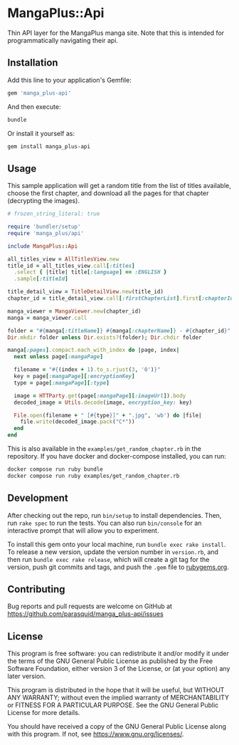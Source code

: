 # MangaPlus::Api

Thin API layer for the MangaPlus manga site. Note that this is intended for programmatically navigating their api.

## Installation

Add this line to your application's Gemfile:

```ruby
gem 'manga_plus-api'
```

And then execute:

``` bash
bundle
```

Or install it yourself as:

``` bash
gem install manga_plus-api
```

## Usage

This sample application will get a random title from the list of titles available, choose the first chapter, and download all the pages for that chapter (decrypting the images).

``` ruby
# frozen_string_literal: true

require 'bundler/setup'
require 'manga_plus/api'

include MangaPlus::Api

all_titles_view = AllTitlesView.new
title_id = all_titles_view.call[:titles]
  .select { |title| title[:language] == :ENGLISH }
  .sample[:titleId]

title_detail_view = TitleDetailView.new(title_id)
chapter_id = title_detail_view.call[:firstChapterList].first[:chapterId]

manga_viewer = MangaViewer.new(chapter_id)
manga = manga_viewer.call

folder = "#{manga[:titleName]} #{manga[:chapterName]} - #{chapter_id}"
Dir.mkdir folder unless Dir.exists?(folder); Dir.chdir folder

manga[:pages].compact.each_with_index do |page, index|
  next unless page[:mangaPage]

  filename = "#{(index + 1).to_s.rjust(3, '0')}"
  key = page[:mangaPage][:encryptionKey]
  type = page[:mangaPage][:type]

  image = HTTParty.get(page[:mangaPage][:imageUrl]).body
  decoded_image = Utils.decode(image, encryption_key: key)

  File.open(filename + " [#{type}]" + ".jpg", 'wb') do |file|
    file.write(decoded_image.pack("C*"))
  end
end
```

This is also available in the `examples/get_random_chapter.rb` in the repository. If you have docker and docker-compose installed, you can run:

``` bash
docker compose run ruby bundle
docker compose run ruby examples/get_random_chapter.rb
```

## Development

After checking out the repo, run `bin/setup` to install dependencies. Then, run `rake spec` to run the tests. You can also run `bin/console` for an interactive prompt that will allow you to experiment.

To install this gem onto your local machine, run `bundle exec rake install`. To release a new version, update the version number in `version.rb`, and then run `bundle exec rake release`, which will create a git tag for the version, push git commits and tags, and push the `.gem` file to [rubygems.org](https://rubygems.org).

## Contributing

Bug reports and pull requests are welcome on GitHub at <https://github.com/parasquid/manga_plus-api/issues>

## License

This program is free software: you can redistribute it and/or modify
it under the terms of the GNU General Public License as published by
the Free Software Foundation, either version 3 of the License, or
(at your option) any later version.

This program is distributed in the hope that it will be useful,
but WITHOUT ANY WARRANTY; without even the implied warranty of
MERCHANTABILITY or FITNESS FOR A PARTICULAR PURPOSE.  See the
GNU General Public License for more details.

You should have received a copy of the GNU General Public License
along with this program.  If not, see <https://www.gnu.org/licenses/>.

